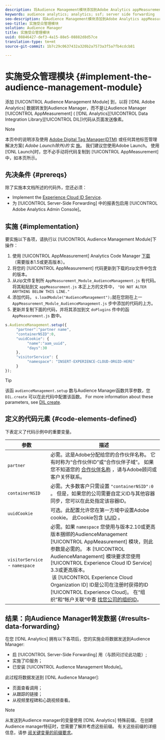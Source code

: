 ```yaml
---
description: 将Audience Management模块添加到Adobe Analytics appMeasurement，以将Analytics数据转发到Audience Manager，而不是让Audience Manager数据集成库(DIL)代码从页面发送像素。
keywords: audience analytics; analytics; ssf; server side forwarding
seo-description: 将Audience Management模块添加到Adobe Analytics appMeasurement，以将Analytics数据转发到Audience Manager，而不是让Audience Manager数据集成库(DIL)代码从页面发送像素。
seo-title: 实施受众管理模块
solution: Audience Manager
title: 实施受众管理模块
uuid: 08846427-def3-4a15-88e5-08882d8d57ce
translation-type: tm+mt
source-git-commit: 1b7c29c0637432a320b2a7573a3f5a7fb4cdcb81

---
```



# 实施受众管理模块 {#implement-the-audience-management-module}

添加 [!UICONTROL Audience Management Module] 到，以将 [!DNL Adobe Analytics] 数据转发到Audience Manager，而不是让Audience Manager [!UICONTROL AppMeasurement] ( [!DNL Analytics][!UICONTROL Data Integration Library][!UICONTROL DIL])代码从页面发送像素。

>[!NOTE]
>
>本页中的说明涉及使用 [Adobe Digital Tag Manager(DTM)](https://docs.adobe.com/content/help/en/dtm/using/dtm-home.html) 或任何其他标签管理解决方案( *Adobe Launch除外)的* 实 [施](https://docs.adobe.com/content/help/en/launch/using/overview.html)。 我们建议您使用Adobe Launch。 使用 [!DNL Launch]时，您不必手动将代码复制到 [!UICONTROL AppMeasurement]中，如本页所示。

## 先决条件 {#prereqs}

除了实施本文档所述的代码外，您还必须：

* Implement the [Experience Cloud ID Service](https://marketing.adobe.com/resources/help/en_US/mcvid/).
* 为 [!UICONTROL Server-Side Forwarding] 中的报表包启用 [!UICONTROL Adobe Analytics Admin Console]。

## 实施 {#implementation}

要实施以下各项，请执行以 [!UICONTROL Audience Management Module]下操作：

1. 使用 [!UICONTROL AppMeasurement] Analytics Code Manager [下载](https://marketing.adobe.com/resources/help/en_US/reference/code_manager_admin.html) （需要版本1.5或更高版本）。
1. 将您的 [!UICONTROL AppMeasurement] 代码更新到下载的zip文件中包含的版本。
1. 从zip文件复制所 `AppMeasurement_Module_AudienceManagement.js` 有代码。 将其粘贴到文 `appMeasurement.js` 本正上方的文件中， `"DO NOT ALTER ANYTHING BELOW THIS LINE."`
1. 添加代码， `s.loadModule("AudienceManagement");`就在您刚在上一 `AppMeasurement_Module_AudienceManagement.js` 步中添加的代码的上方。
1. 更新并复制下面的代码，并将其添加到文 `doPlugins` 件中的函 `AppMeasurement.js` 数中。

```js
s.AudienceManagement.setup({ 
     "partner":"partner name", 
     "containerNSID":0, 
     "uuidCookie": { 
          "name":"aam_uuid", 
          "days":30
     },
     "visitorService": {
          "namespace": "INSERT-EXPERIENCE-CLOUD-ORGID-HERE" 
     } 
});
```

>[!TIP]
>
>该函 `audienceManagement.setup` 数与Audience Manager函数共享参数，您 `DIL.create` 可以在此代码中配置该函数。 For more information about these parameters, see [DIL create](../../dil/dil-class-overview/dil-create.md#dil-create).

## 定义的代码元素 {#code-elements-defined}

下表定义了代码示例中的重要变量。

| 参数 | 描述 |
|--- |--- |
| `partner` | 必需。这是Adobe分配给您的合作伙伴名称。 它有时称为“合作伙伴ID”或“合作伙伴子域”。  如果您不知道您的 [合作伙伴名称](https://helpx.adobe.com/marketing-cloud/contact-support.html) ，请与Adobe顾问或客户关怀联系。 |
| `containerNSID` | 必需。大多数客户只需设置 `"containerNSID":0` 。 但是，如果您的公司需要自定义ID与其他容器同步，您可以在此处指定该容器ID。 |
| `uuidCookie` | 可选。此配置允许您在第一方域中设置Adobe cookie。 此Cookie包含 [UUID](../../reference/ids-in-aam.md) 。 |
| `visitorService` - `namespace` | 必需。如果 `namespace` 您使用与版本2.10或更高版本捆绑的AudienceManagement [!UICONTROL AppMeasurement] 模块，则此参数是必需的。 本 [!UICONTROL AudienceManagement] 模块要求您使用 [!UICONTROL Experience Cloud ID Service] 3.3或更高版本。 <br> 该 [!UICONTROL Experience Cloud Organization ID] ID是公司在注册时获得的ID [!UICONTROL Experience Cloud]。 在“组织”和“帐户关联”中查 [找您公司的组织ID](https://marketing.adobe.com/resources/help/en_US/mcloud/organizations.html)。 |

## 结果：向Audience Manager转发数据 {#results-data-forwarding}

在您 [!DNL Analytics] 拥有以下各项后，您的实施会将数据发送到Audience Manager:

* 启 [!UICONTROL Server-Side Forwarding] 用（与顾问讨论此功能）;
* 实施了ID服务；
* 已安装 [!UICONTROL Audience Management Module]。

此过程将数据发送到 [!DNL Audience Manager]:

* 页面查看调用；
* 从跟踪的链接；
* 从视频里程碑和心跳视频查看。

>[!NOTE]
>
>从发送到Audience manager的变量使用 [!DNL Analytics] 特殊前缀。 在创建Audience manager特征时，您需要了解并考虑这些前缀。 有关这些前缀的详细信息，请参 [阅关键变量的前缀要求](../../features/traits/trait-variable-prefixes.md)。